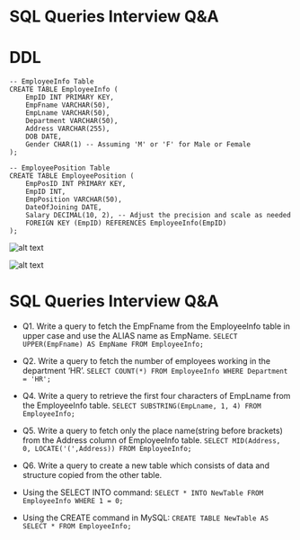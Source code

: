 # SQL Queries Interview Q&A

# DDL

```
-- EmployeeInfo Table
CREATE TABLE EmployeeInfo (
    EmpID INT PRIMARY KEY,
    EmpFname VARCHAR(50),
    EmpLname VARCHAR(50),
    Department VARCHAR(50),
    Address VARCHAR(255),
    DOB DATE,
    Gender CHAR(1) -- Assuming 'M' or 'F' for Male or Female
);

-- EmployeePosition Table
CREATE TABLE EmployeePosition (
    EmpPosID INT PRIMARY KEY,
    EmpID INT,
    EmpPosition VARCHAR(50),
    DateOfJoining DATE,
    Salary DECIMAL(10, 2), -- Adjust the precision and scale as needed
    FOREIGN KEY (EmpID) REFERENCES EmployeeInfo(EmpID)
);
```

![alt text](https://github.com/aa-nadim/dbms/blob/main/sql-queries-interview-q-a/images/tbl-empinfo.png?raw=true)

![alt text](https://github.com/aa-nadim/dbms/blob/main/sql-queries-interview-q-a/images/tbl-empPosition.png?raw=true)


# SQL Queries Interview Q&A

- Q1. Write a query to fetch the EmpFname from the EmployeeInfo table in upper case and use the ALIAS name as EmpName.
`SELECT UPPER(EmpFname) AS EmpName FROM EmployeeInfo;`


- Q2. Write a query to fetch the number of employees working in the department ‘HR’.
`SELECT COUNT(*) FROM EmployeeInfo WHERE Department = 'HR';`


- Q4. Write a query to retrieve the first four characters of  EmpLname from the EmployeeInfo table.
`SELECT SUBSTRING(EmpLname, 1, 4) FROM EmployeeInfo;`

- Q5. Write a query to fetch only the place name(string before brackets) from the Address column of EmployeeInfo table.
`SELECT MID(Address, 0, LOCATE('(',Address)) FROM EmployeeInfo;`


- Q6. Write a query to create a new table which consists of data and structure copied from the other table.
- Using the SELECT INTO command:
`SELECT * INTO NewTable FROM EmployeeInfo WHERE 1 = 0;`

- Using the CREATE command in MySQL:
`CREATE TABLE NewTable AS SELECT * FROM EmployeeInfo;`

